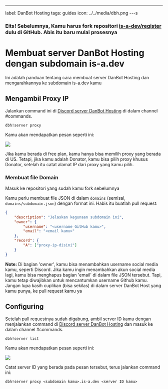 ---
label: DanBot Hosting
tags: guides
icon: ../../media/dbh.png
---s

### Eits! Sebelumnya, Kamu harus fork repositori [is-a-dev/register](https://github.com/is-a-dev/register) dulu di GitHub. Abis itu baru mulai prosesnya

# Membuat server DanBot Hosting dengan subdomain is-a.dev

Ini adalah panduan tentang cara membuat server DanBot Hosting dan mengarahkannya ke subdomain is-a.dev kamu

## Mengambil Proxy IP

Jalankan command ini di [Discord server DanBot Hosting](https://discord.gg/dbh) di dalam channel #commands.

```
dbh!server proxy
```
Kamu akan mendapatkan pesan seperti ini:

![](../../media/dbh_proxy/1.jpg)

Jika kamu berada di free plan, kamu hanya bisa memilih proxy yang berada di US. Tetapi, jika kamu adalah Donator, kamu bisa pilih proxy khusus Donator, setelah itu catat alamat IP dari proxy yang kamu pilih.

### Membuat file Domain

Masuk ke repositori yang sudah kamu fork sebelumnya

Kamu perlu membuat file JSON di dalam `domains` (semisal, `domains/subdomain.json`) dengan format ini. Habis itu buatlah pull request:

```json
{
    "description": "Jelaskan kegunaan subdomain ini",
    "owner": {
        "username": "<username GitHub kamu>",
        "email": "<email kamu>"
    },
    "record": {
        "A": ["proxy-ip-disini"]
    }
}
```

**Note:** Di bagian 'owner', kamu bisa menambahkan username social media kamu, seperti Discord. Jika kamu ingin menambahkan akun social media lagi, kamu bisa menghapus bagian 'email' di dalam file JSON tersebut. Tapi, kamu tetap diwajibkan untuk mencantumkan username Github kamu. Jangan lupa kasih cuplikan (bisa sekilas) di dalam server DanBot Host yang kamu punya, ke pull request kamu ya

## Configuring

Setelah pull requestnya sudah digabung, ambil server ID kamu  dengan menjalankan command di [Discord server DanBot Hosting](https://discord.gg/dbh) dan masuk ke dalam channel #commands.

```
dbh!server list
```

Kamu akan mendapatkan pesan seperti ini:

![](../../media/dbh_proxy/2.jpg)

Catat server ID yang berada pada pesan tersebut, terus jalankan command ini:

```
dbh!server proxy <subdomain kamu>.is-a.dev <server ID kamu>
```
